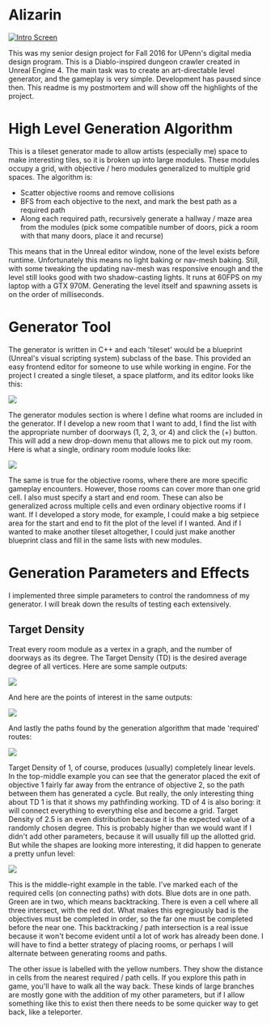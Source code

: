 # Alizarin

[![Intro Screen](https://4.bp.blogspot.com/-J2CHOgMFEJQ/WE97dR-QU3I/AAAAAAAAAFE/LKSJ9Ujpon81zqS82MqtvyrKcBTrZVThgCLcB/s1600/TitleScreen.png)](https://player.vimeo.com/video/199881242 "Menu Screen")


This was my senior design project for Fall 2016 for UPenn's digital media design program. This is a Diablo-inspired dungeon crawler created in Unreal Engine 4. The main task was to create an art-directable level generator, and the gameplay is very simple. Development has paused since then. This readme is my postmortem and will show off the highlights of the project.

# High Level Generation Algorithm

This is a tileset generator made to allow artists (especially me) space to make interesting tiles, so it is broken up into large modules. These modules occupy a grid, with objective / hero modules generalized to multiple grid spaces. The algorithm is:

- Scatter objective rooms and remove collisions
- BFS from each objective to the next, and mark the best path as a required path
- Along each required path, recursively generate a hallway / maze area from the modules (pick some compatible number of doors, pick a room with that many doors, place it and recurse)

This means that in the Unreal editor window, none of the level exists before runtime. Unfortunately this means no light baking or nav-mesh baking. Still, with some tweaking the updating nav-mesh was responsive enough and the level still looks good with two shadow-casting lights. It runs at 60FPS on my laptop with a GTX 970M. Generating the level itself and spawning assets is on the order of milliseconds. 

# Generator Tool

The generator is written in C++ and each 'tileset' would be a blueprint (Unreal's visual scripting system) subclass of the base. This provided an easy frontend editor for someone to use while working in engine. For the project I created a single tileset, a space platform, and its editor looks like this:

![](https://3.bp.blogspot.com/-ylQAXj7Uweg/WE-ATqwJIgI/AAAAAAAAAFc/0clgfOQ37IQzBtPnY_u4SLLeuxWkdIO_wCLcB/s1600/menucontrols.PNG)

The generator modules section is where I define what rooms are included in the generator.  If I develop a new room that I want to add, I find the list with the appropriate number of doorways (1, 2, 3, or 4) and click the (+) button. This will add a new drop-down menu that allows me to pick out my room. Here is what a single, ordinary room module looks like:

![](https://4.bp.blogspot.com/-0nKF8eWcumw/WE-BJgYFoII/AAAAAAAAAFk/VxHwiE6teZkS1o73njJraLvLLC2Zxx3IQCLcB/s1600/crossroads.PNG)

The same is true for the objective rooms, where there are more specific gameplay encounters. However, those rooms can cover more than one grid cell. I also must specify a start and end room. These can also be generalized across multiple cells and even ordinary objective rooms if I want. If I developed a story mode, for example, I could make a big setpiece area for the start and end to fit the plot of the level if I wanted. And if I wanted to make another tileset altogether, I could just make another blueprint class and fill in the same lists with new modules.

# Generation Parameters and Effects

I implemented three simple parameters to control the randomness of my generator. I will break down the results of testing each extensively.

## Target Density

Treat every room module as a vertex in a graph, and the number of doorways as its degree. The Target Density (TD) is the desired average degree of all vertices. Here are some sample outputs:

![](https://2.bp.blogspot.com/-x4yhyI-e8U8/WE-EEq6m3bI/AAAAAAAAAFw/z-p2nRvEf8shCFSRVd2BtgPz5VdXZ0AIACLcB/s1600/tableDensities.png)

And here are the points of interest in the same outputs:

![](https://1.bp.blogspot.com/-W7HwVxm0r1Q/WE-Ej0rvZmI/AAAAAAAAAF0/9xHF2O20Yj4BOAZ6Uqk49ljOLex3l3mWQCLcB/s1600/tableInterests.png)

And lastly the paths found by the generation algorithm that made 'required' routes:

![](https://2.bp.blogspot.com/-bp3eVqN9eMk/WE-GDO0g3DI/AAAAAAAAAGE/uKFb5T_aE7cFVAC9hYy3-hEm_Fz0xtQMQCLcB/s1600/tablePathfinding.png)

Target Density of 1, of course, produces (usually) completely linear levels. In the top-middle example you can see that the generator placed the exit of objective 1 fairly far away from the entrance of objective 2, so the path between them has generated a cycle. But really, the only interesting thing about TD 1 is that it shows my pathfinding working. TD of 4 is also boring: it will connect everything to everything else and become a grid. Target Density of 2.5 is an even distribution because it is the expected value of a randomly chosen degree. This is probably higher than we would want if I didn't add other parameters, because it will usually fill up the allotted grid. But while the shapes are looking more interesting, it did happen to generate a pretty unfun level:

![](https://3.bp.blogspot.com/-nYNtB4gAM4o/WE-H81A52DI/AAAAAAAAAGQ/2NCDyaum12UYtBCXVnmCFC6hvOs0xYoawCLcB/s1600/badlevel.png)

This is the middle-right example in the table. I've marked each of the required cells (on connecting paths) with dots. Blue dots are in one path. Green are in two, which means backtracking. There is even a cell where all three intersect, with the red dot. What makes this egregiously bad is the objectives must be completed in order, so the far one must be completed before the near one. This backtracking / path intersection is a real issue because it won't become evident until a lot of work has already been done.  I will have to find a better strategy of placing rooms, or perhaps I will alternate between generating rooms and paths.


The other issue is labelled with the yellow numbers. They show the distance in cells from the nearest required / path cells. If you explore this path in game, you'll have to walk all the way back. These kinds of large branches are mostly gone with the addition of my other parameters, but if I allow something like this to exist then there needs to be some quicker way to get back, like a teleporter.
